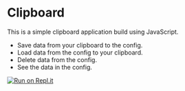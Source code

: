 # Clipboard
This is a simple clipboard application build using JavaScript.

- Save data from your clipboard to the config.
- Load data from the config to your clipboard.
- Delete data from the config.
- See the data in the config. 

[![Run on Repl.it](https://repl.it/badge/github/nandhu-44/clipboard)](https://repl.it/github/nandhu-44/clipboard)